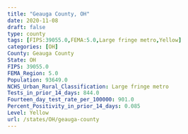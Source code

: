 ```yaml
---
title: "Geauga County, OH"
date: 2020-11-08
draft: false
type: county
tags: [FIPS:39055.0,FEMA:5.0,Large fringe metro,Yellow]
categories: [OH]
County: Geauga County
State: OH
FIPS: 39055.0
FEMA_Region: 5.0
Population: 93649.0
NCHS_Urban_Rural_Classification: Large fringe metro
Tests_in_prior_14_days: 844.0
Fourteen_day_test_rate_per_100000: 901.0
Percent_Positivity_in_prior_14_days: 0.085
Level: Yellow
url: /states/OH/geauga-county
---
```




